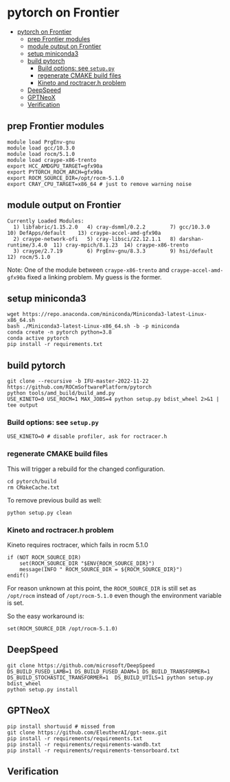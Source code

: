 
# pytorch on Frontier

- [pytorch on Frontier](#pytorch-on-frontier)
  - [prep Frontier modules](#prep-frontier-modules)
  - [module output on Frontier](#module-output-on-frontier)
  - [setup miniconda3](#setup-miniconda3)
  - [build pytorch](#build-pytorch)
    - [Build options: see `setup.py`](#build-options-see-setuppy)
    - [regenerate CMAKE build files](#regenerate-cmake-build-files)
    - [Kineto and roctracer.h problem](#kineto-and-roctracerh-problem)
  - [DeepSpeed](#deepspeed)
  - [GPTNeoX](#gptneox)
  - [Verification](#verification)



## prep Frontier modules

```
module load PrgEnv-gnu
module load gcc/10.3.0
module load rocm/5.1.0
module load craype-x86-trento
export HCC_AMDGPU_TARGET=gfx90a
export PYTORCH_ROCM_ARCH=gfx90a
export ROCM_SOURCE_DIR=/opt/rocm-5.1.0
export CRAY_CPU_TARGET=x86_64 # just to remove warning noise
```
## module output on Frontier

```
Currently Loaded Modules:
  1) libfabric/1.15.2.0   4) cray-dsmml/0.2.2        7) gcc/10.3.0             10) DefApps/default    13) craype-accel-amd-gfx90a
  2) craype-network-ofi   5) cray-libsci/22.12.1.1   8) darshan-runtime/3.4.0  11) cray-mpich/8.1.23  14) craype-x86-trento
  3) craype/2.7.19        6) PrgEnv-gnu/8.3.3        9) hsi/default            12) rocm/5.1.0
```

Note: One of the module between `craype-x86-trento` and `craype-accel-amd-gfx90a` fixed a linking problem. My guess is the former. 

## setup miniconda3

```
wget https://repo.anaconda.com/miniconda/Miniconda3-latest-Linux-x86_64.sh
bash ./Miniconda3-latest-Linux-x86_64.sh -b -p miniconda
conda create -n pytorch python=3.8
conda active pytorch
pip install -r requirements.txt
```

## build pytorch

```
git clone --recursive -b IFU-master-2022-11-22 https://github.com/ROCmSoftwarePlatform/pytorch
python tools/amd_build/build_amd.py
USE_KINETO=0 USE_ROCM=1 MAX_JOBS=4 python setup.py bdist_wheel 2>&1 | tee output
```

### Build options: see `setup.py`

```
USE_KINETO=0 # disable profiler, ask for roctracer.h
```
### regenerate CMAKE build files

This will trigger a rebuild for the changed configuration.

```
cd pytorch/build
rm CMakeCache.txt
```
To remove previous build as well:

```
python setup.py clean
```
### Kineto and roctracer.h problem

Kineto requires roctracer, which fails in rocm 5.1.0

```
if (NOT ROCM_SOURCE_DIR)
    set(ROCM_SOURCE_DIR "$ENV{ROCM_SOURCE_DIR}")
    message(INFO " ROCM_SOURCE_DIR = ${ROCM_SOURCE_DIR}")
endif()
```

For reason unknown at this point, the `ROCM_SOURCE_DIR` is still set as `/opt/rocm` instead of `/opt/rocm-5.1.0` even though the environment variable is set.

So the easy workaround is:

```
set(ROCM_SOURCE_DIR /opt/rocm-5.1.0)
```

## DeepSpeed

```
git clone https://github.com/microsoft/DeepSpeed
DS_BUILD_FUSED_LAMB=1 DS_BUILD_FUSED_ADAM=1 DS_BUILD_TRANSFORMER=1 DS_BUILD_STOCHASTIC_TRANSFORMER=1  DS_BUILD_UTILS=1 python setup.py bdist_wheel
python setup.py install
```

## GPTNeoX

```
pip install shortuuid # missed from
git clone https://github.com/EleutherAI/gpt-neox.git
pip install -r requirements/requirements.txt
pip install -r requirements/requirements-wandb.txt
pip install -r requirements/requirements-tensorboard.txt
```
## Verification


